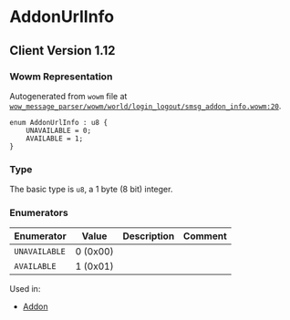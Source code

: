 # AddonUrlInfo

## Client Version 1.12

### Wowm Representation

Autogenerated from `wowm` file at [`wow_message_parser/wowm/world/login_logout/smsg_addon_info.wowm:20`](https://github.com/gtker/wow_messages/tree/main/wow_message_parser/wowm/world/login_logout/smsg_addon_info.wowm#L20).

```rust,ignore
enum AddonUrlInfo : u8 {
    UNAVAILABLE = 0;
    AVAILABLE = 1;
}
```
### Type
The basic type is `u8`, a 1 byte (8 bit) integer.
### Enumerators
| Enumerator | Value  | Description | Comment |
| --------- | -------- | ----------- | ------- |
| `UNAVAILABLE` | 0 (0x00) |  |  |
| `AVAILABLE` | 1 (0x01) |  |  |

Used in:
* [Addon](addon.md)

